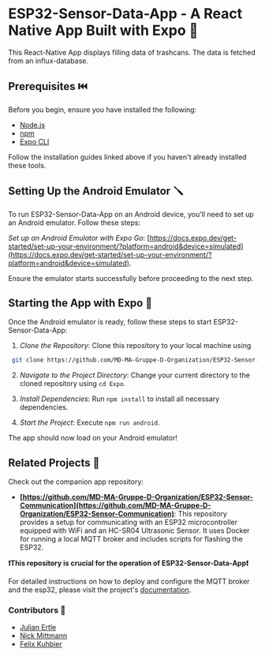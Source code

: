 # ESP32-Sensor-Data-App - A React Native App Built with Expo 📱
This React-Native App displays filling data of trashcans.
The data is fetched from an influx-database.

## Prerequisites ⏮️

Before you begin, ensure you have installed the following:

- [Node.js](https://nodejs.org/en/download/)
- [npm](https://www.npmjs.com/get-npm)
- [Expo CLI](https://docs.expo.dev/get-started/installation/)

Follow the installation guides linked above if you haven't already installed these tools.

## Setting Up the Android Emulator 🪛

To run ESP32-Sensor-Data-App on an Android device, you'll need to set up an Android emulator. Follow these steps:

*Set up an Android Emulator with Expo Go*: [https://docs.expo.dev/get-started/set-up-your-environment/?platform=android&device=simulated](https://docs.expo.dev/get-started/set-up-your-environment/?platform=android&device=simulated).

Ensure the emulator starts successfully before proceeding to the next step.

## Starting the App with Expo 🛫

Once the Android emulator is ready, follow these steps to start ESP32-Sensor-Data-App:

1. *Clone the Repository*: Clone this repository to your local machine using

```bash
 git clone https://github.com/MD-MA-Gruppe-D-Organization/ESP32-Sensor-Data-App.git
```

2. *Navigate to the Project Directory*: Change your current directory to the cloned repository using `cd Expo`.

3. *Install Dependencies*: Run `npm install` to install all necessary dependencies.

4. *Start the Project*: Execute `npm run android`.

The app should now load on your Android emulator!

## Related Projects 🔗

Check out the companion app repository: 

- **[https://github.com/MD-MA-Gruppe-D-Organization/ESP32-Sensor-Communication](https://github.com/MD-MA-Gruppe-D-Organization/ESP32-Sensor-Communication)**: This repository provides a setup for communicating with an ESP32 microcontroller equipped with WiFi and an HC-SR04 Ultrasonic Sensor. It uses Docker for running a local MQTT broker and includes scripts for flashing the ESP32.

**❗This repository is crucial for the operation of ESP32-Sensor-Data-App❗**

For detailed instructions on how to deploy and configure the MQTT broker and the esp32, please visit the project's [documentation](https://github.com/MD-MA-Gruppe-D-Organization/ESP32-Sensor-Communication/blob/dev/README.md).


### Contributors 👥

- [Julian Ertle](https://github.com/julianertle)
- [Nick Mittmann](https://github.com/Nick020401)
- [Felix Kuhbier](https://github.com/FelixAlexK)
